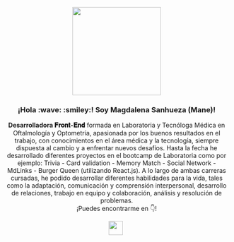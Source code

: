 <p align="center" width="300">
  <img align="center" width="200" src="https://user-images.githubusercontent.com/83963136/135882566-056bb17b-bd5f-475a-88ab-10f1e032c00a.png" />
   <h3 align="center">¡Hola :wave: :smiley:! Soy Magdalena Sanhueza (Mane)!</h3>
</p>

<p align="center"> <strong>Desarrolladora 𝐅𝐫𝐨𝐧𝐭-𝐄𝐧𝐝</strong> formada en Laboratoria y Tecnóloga Médica en Oftalmología y Optometría, apasionada por los buenos resultados en el trabajo, con conocimientos en el área médica y la tecnología, siempre dispuesta al cambio y a enfrentar nuevos desafíos. Hasta la fecha he desarrollado diferentes proyectos en el bootcamp de Laboratoria como por ejemplo: Trivia - Card validation - Memory Match - Social Network - MdLinks - Burger Queen (utilizando React.js).
A lo largo de ambas carreras cursadas, he podido desarrollar diferentes habilidades para la vida, tales como la adaptación, comunicación y comprensión interpersonal, desarrollo de relaciones, trabajo en equipo y colaboración, análisis y resolución de problemas.<br />¡Puedes encontrarme en 👇!</p>
<p align="center">
   <a href="https://www.linkedin.com/in/magdalenasanhuezasoto/" style='margin-right:4px'>
    <img align="center" width="32"  src="https://cdn-icons-png.flaticon.com/512/1409/1409945.png" />
  </a>
